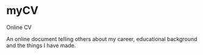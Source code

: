 # myCV
Online CV

An online document telling others about my career, educational background and the things I have made.
